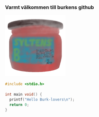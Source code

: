 ### Varmt välkommen till burkens github

<img src="https://github.com/syltensylten/syltens/blob/main/img/Syltensb.png" alt="Burk" width="200px">

```C
#include <stdio.h>

int main void() {
  printf("Hello Burk-lovers\n");
  return 0;
}
```

